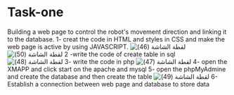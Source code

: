 # Task-one
Building a web page to control the robot's movement direction and linking it to the database.
1- creat the code in HTML and styles in CSS and make the web page is active by using JAVASCRIPT.
![‏‏لقطة الشاشة (46)](https://github.com/Amirah110/Task-one/assets/173727118/68384f09-11c1-4e0c-97b1-47423f8cd520)
![‏‏لقطة الشاشة (50)](https://github.com/Amirah110/Task-one/assets/173727118/479b25d6-a61c-45d4-b60c-10f33aea0c7e)
2 -write the code of create table in sql
![‏‏لقطة الشاشة (48)](https://github.com/Amirah110/Task-one/assets/173727118/2e1d9e91-dacb-49c4-beb5-da5f2afb40e9)
3- write the code in php 
![‏‏لقطة الشاشة (47)](https://github.com/Amirah110/Task-one/assets/173727118/42745ab5-b20f-4d65-a270-b5006d287edc)
4- open the XMAPP and click start on the apache and mysql
5- open the phpMyAdmine and create the database and then create the table
![‏‏لقطة الشاشة (49)](https://github.com/Amirah110/Task-one/assets/173727118/54baadd0-f1c1-478c-9809-1488385edeac)
6- Establish a connection between web page and database to store data
